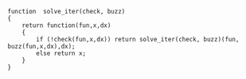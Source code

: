     function  solve_iter(check, buzz)
    {
        return function(fun,x,dx)
        {
            if (!check(fun,x,dx)) return solve_iter(check, buzz)(fun, buzz(fun,x,dx),dx);
            else return x;
        }
    }
    
